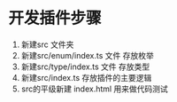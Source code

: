 # 开发插件步骤
1. 新建src 文件夹
2. 新建src/enum/index.ts 文件 存放枚举 
3. 新建src/type/index.ts 文件 存放类型
4. 新建src/index.ts 存放插件的主要逻辑
5. src的平级新建 index.html 用来做代码测试
